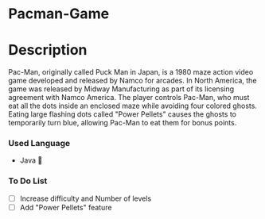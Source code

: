 # Pacman-Game

# Description
Pac-Man, originally called Puck Man in Japan, is a 1980 maze action video game developed and released by Namco for arcades.  In North America, the game was released by Midway Manufacturing as part of its licensing agreement with Namco America. 
The player controls Pac-Man, who must eat all the dots inside an enclosed maze while avoiding four colored ghosts. 
Eating large flashing dots called "Power Pellets" causes the ghosts to temporarily turn blue, allowing Pac-Man to eat them for bonus points.

### Used Language
- Java 💫

### To Do List
- [ ] Increase difficulty and Number of levels
- [ ] Add "Power Pellets" feature
